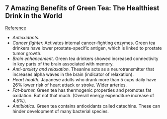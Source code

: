 ## 7 Amazing Benefits of Green Tea: The Healthiest Drink in the World
[Reference](https://legionathletics.com/health-benefits-green-tea/)

- *Antioxidants.*
- *Cancer fighter.* Activates internal cancer-fighting enzymes. Green tea drinkers have lower prostate-specific antigen, which is linked to prostate tumor growth.
- *Brain enhancement.* Green tea drinkers showed increased connectivity in key parts of the brain associated with memory.
- *Anti-anxiety and relaxation.* Theanine acts as a neurotransmitter that increases alpha waves in the brain (indicator of relaxation).
- *Heart health.* Japanese adults who drank more than 5 cups daily have 26% lower risk of heart attack or stroke. Wider arteries.
- *Fat-burner.* Green tea has thermogenic properties and promotes fat oxidation. But not that much. (Overall energy expenditure increase of 4.5%).
- *Antibiotics.* Green tea contains antioxidants called catechins. These can hinder development of many bacterial species.

